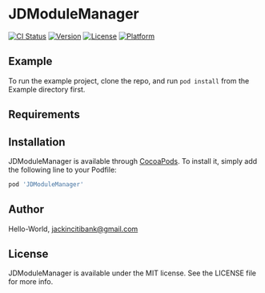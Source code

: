 # JDModuleManager

[![CI Status](https://img.shields.io/travis/Hello-World/JDModuleManager.svg?style=flat)](https://travis-ci.org/Hello-World/JDModuleManager)
[![Version](https://img.shields.io/cocoapods/v/JDModuleManager.svg?style=flat)](https://cocoapods.org/pods/JDModuleManager)
[![License](https://img.shields.io/cocoapods/l/JDModuleManager.svg?style=flat)](https://cocoapods.org/pods/JDModuleManager)
[![Platform](https://img.shields.io/cocoapods/p/JDModuleManager.svg?style=flat)](https://cocoapods.org/pods/JDModuleManager)

## Example

To run the example project, clone the repo, and run `pod install` from the Example directory first.

## Requirements

## Installation

JDModuleManager is available through [CocoaPods](https://cocoapods.org). To install
it, simply add the following line to your Podfile:

```ruby
pod 'JDModuleManager'
```

## Author

Hello-World, jackincitibank@gmail.com

## License

JDModuleManager is available under the MIT license. See the LICENSE file for more info.
